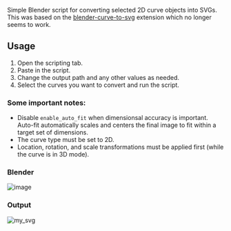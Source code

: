 Simple Blender script for converting selected 2D curve objects into SVGs.
This was based on the [blender-curve-to-svg](https://github.com/aryelgois/blender-curve-to-svg) extension which no longer seems to work.

## Usage
1. Open the scripting tab.
2. Paste in the script.
3. Change the output path and any other values as needed.
4. Select the curves you want to convert and run the script.

### Some important notes:
- Disable `enable_auto_fit` when dimensionsal accuracy is important.  Auto-fit automatically scales and centers the final image to fit within a target set of dimensions.  
- The curve type must be set to 2D.
- Location, rotation, and scale transformations must be applied first (while the curve is in 3D mode).

### Blender
![image](https://github.com/user-attachments/assets/0da112b9-3175-4f34-a614-bca917c81aaf)

### Output
![my_svg](https://github.com/user-attachments/assets/3ea02110-c9f0-4d69-a8b0-374cb4d56d77)
